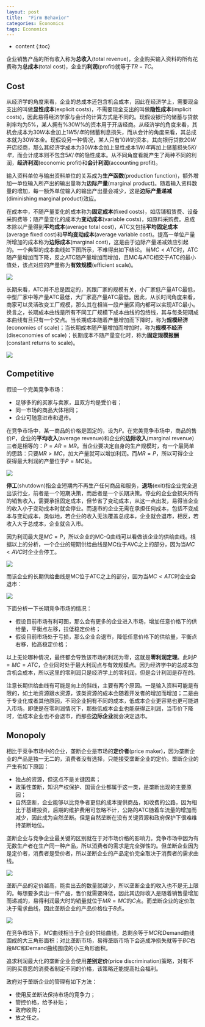 ```yaml
---
layout: post
title:  "Firm Behavior"
categories: Economics
tags: Economics
---
```


* content
{:toc}

企业销售产品的所有收入称为**总收入**(total revenue)，企业购买输入资料的所有花费称为**总成本**(total cost)，企业的**利润**(profit)就等于$TR-TC$。

## Cost

从经济学的角度来看，企业的总成本还包含机会成本，因此在经济学上，需要现金支出的叫做**显性成本**(explicit costs)，不需要现金支出的叫做**隐性成本**(implicit costs)，因此易得经济学家与会计的计算方式是不同的。现假设银行的储蓄与贷款利率均为$5\%$，某人拥有%30W%的资本用于开店经商。从经济学的角度来看，其机会成本为$30W$本金加上$1W5/年$的储蓄利息损失，而从会计的角度来看，其总成本就为$30W$本金。现假设另一种情况，某人只有$10W$的资本，其向银行贷款$20W$开店经商，那么其经济学成本为$30W$本金加上显性成本$1W/年$再加上储蓄损失$5K/年$，而会计成本则不包含$5K/年$的隐性成本。从不同角度看就产生了两种不同的利润，**经济利润**(economic profit)和**会计利润**(accounting profit)。

输入资料单位与输出资料单位的关系成为**生产函数**(production function)，额外增加一单位输入所产出的输出量称为**边际产量**(marginal product)。随着输入资料数量的增加，每一额外单位输入的输出产出量会减少，这是**边际产量递减**(diminishing marginal product)效应。

在成本中，不随产量变化的成本称为**固定成本**(fixed costs)，如店铺租赁费、设备采购费等；随产量变化的成本为**变动成本**(variable costs)，如原料采购费。总成本除以产量得到**平均成本**(average total cost)，ATC又包括**平均固定成本**(average fixed cost)和**平均变动成本**(average variable cost)。提高一单位产量所增加的成本称为**边际成本**(marginal cost)，这是由于边际产量递减效应引起的。一个典型的成本曲线如下图所示，不难得出如下结论。当$MC<ATC$时，ATC随产量增加而下降，反之ATC随产量增加而增加，且MC与ATC相交于ATC的最小值处，该点对应的产量称为**有效规模**(efficient scale)。

![](/img/2019-10-15_14-14-48.bmp)

长期来看，ATC并不总是固定的，其跟厂家的规模有关，小厂家低产量ATC最低，中型厂家中等产量ATC最低，大厂家高产量ATC最低。因此，从长时间角度来看，商家可以灵活改变工厂规模，那么其在相当一段产量区间内都可以实现ATC最小。换言之，长期成本曲线是所有不同工厂规模下成本曲线的包络线，其与每条短期成本曲线有且只有一个交点。当长期成本随着产量增加而下降时，称为**规模经济**(economies of scale)；当长期成本随产量增加而增加时，称为**规模不经济**(diseconomies of scale)；长期成本不随产量变化时，称为**固定规模报酬**(constant returns to scale)。

![](/img/2019-10-15_14-45-38.bmp)

## Competitive

假设一个完美竞争市场：

- 足够多的的买家与卖家，且双方均是受价者；
- 同一市场的商品大体相同；
- 企业可随意进市和退市。

在竞争市场中，某一商品的价格是固定的，设为$P$。在完美竞争市场中，商品的售价$P$，企业的**平均收入**(average revenue)和企业的**边际收入**(marginal revenue)三者是相等的：$P=AR=MR$。当企业要决定自身的生产规模时，有一个最简单的思路：只要$MR>MC$，加大产量就可以增加利润。而$MR=P$，所以可得企业获得最大利润的产量位于$P=MC$处。

![](/img/2019-10-15_16-28-13.bmp)

**停工**(shutdown)指企业短期内不再生产任何商品和服务，**退场**(exit)指企业完全退出该行业，前者是一个短期决策，而后者是一个长期决策。停业的企业会损失所有的销售收入，需要承担固定成本，但节省了变动成本，从这一点出发，易得当企业的收入小于变动成本时就会停业。而退市的企业无需在承担任何成本，包括不变成本与变动成本，类似地，若企业的收入无法覆盖总成本，企业就会退市，相反，若收入大于总成本，企业就会入市。

因为利润最大是$MC=P$，所以企业的MC-Q曲线可以看做该企业的供给曲线。根据以上的分析，一个企业的短期供给曲线是MC位于AVC之上的部分，因为当$MC<AVC$时企业会停工。

![](/img/2019-10-15_16-33-39.bmp)

而该企业的长期供给曲线是MC位于ATC之上的部分，因为当$MC<ATC$时企业会退市：

![](/img/2019-10-15_16-33-50.bmp)

下面分析一下长期竞争市场的情况：

- 假设目前市场有利可图，那么会有更多的企业进入市场，增加任意价格下的供给量，平衡点左移，拉低稳定价格；
- 假设目前市场处于亏损，那么企业会退市，降低任意价格下的供给量，平衡点右移，抬高稳定价格；

以上无论哪种情况，最终都会导致该市场的利润为零，这就是**零利润定理**。此时$P=MC=ATC$，企业同时处于最大利润点与有效规模点。因为经济学中的总成本包含机会成本，所以这里的零利润只是经济学上的零利润，但是会计利润是存在的。

注意长期供给曲线有可能是向上的斜线，主要有两个原因。一是输入资料可能是有限的，如土地资源跟水资源，该类资源的成本会随着开发者的增加而增加；二是由于专业化或者其他原因，不同企业拥有不同的成本，低成本企业更容易也更可能进入市场。即使是在零利润情况下，那些低成本企业也能获得正利润，当市价下降时，低成本企业也不会退市，而那些**边际企业**就会决定退市。

## Monopoly

相比于竞争市场中的企业，垄断企业是市场的**定价者**(price maker)，因为垄断企业的产品是独一无二的，消费者没有选择，只能接受垄断企业的定价。垄断企业的产生有如下原因：

- 独占的资源，但这点不是关键因素；
- 政策性垄断，知识产权保护、国营企业都属于这一类，是垄断出现的主要原因；
- 自然垄断，企业能够以比竞争者更低的成本提供商品，如收费的公路，因为相比于基建投资，后期的维护费用可忽略不计，公路的ATC随着车流量的增加而减少，因此成为自然垄断。但是自然垄断在没有关键资源和政府保护下很难维持垄断地位。

垄断企业与竞争企业最关键的区别就在于对市场价格的影响力。竞争市场中因为有无数生产者在生产同一种产品，所以消费者的需求是完全弹性的。但垄断企业因为是定价者，消费者是受价者，所以垄断企业的产品定价完全取决于消费者的需求曲线。

![](/img/2019-10-17_14-30-09.bmp)

垄断产品的定价越高，能卖出去的数量就越少，所以垄断企业的收入也不是无上限的。每想要多卖出一件产品，售价就需要降低，因此其边际收入是随着销售量增加而递减的，易得利润最大时的销量就位于$MR=MC$的$C$点。而垄断企业的定价取决于需求曲线，因此垄断企业的产品价格位于$B$点。

![](/img/2019-10-17_14-37-21.bmp)

在竞争市场下，$MC$曲线相当于企业的供给曲线，总剩余等于$MC$和Demand曲线围成的大三角形面积；对比垄断市场，易得垄断市场下会造成净损失就等于$BC$右段$MC$和Demand曲线围成的小三角形面积。

追求利润最大化的垄断企业会使用**差别定价**(price discrimination)策略，对有不同购买意愿的消费者制定不同的价格，该策略还能提高社会福利。

政府对于垄断企业的管理有如下方法：
- 使用反垄断法保持市场的竞争力；
- 管控价格，给予补贴；
- 政府收购；
- 放之任之。

